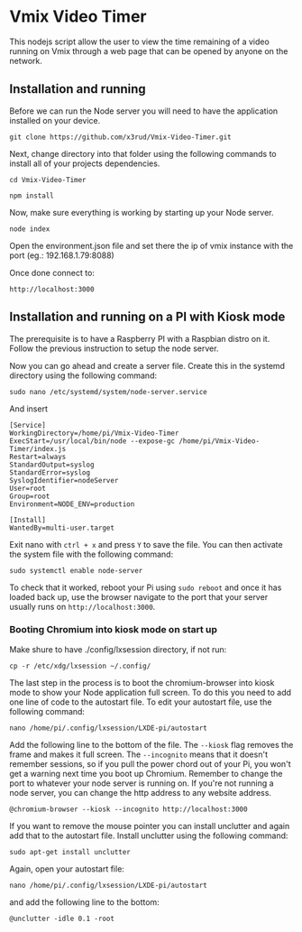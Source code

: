 # Vmix Video Timer

This nodejs script allow the user to view the time remaining of a video running on Vmix through a web page that can be opened by anyone on the network.

## Installation and running

Before we can run the Node server you will need to have the application installed on your device. 

```
git clone https://github.com/x3rud/Vmix-Video-Timer.git
```

Next, change directory into that folder using the following commands to install all of your projects dependencies.
```
cd Vmix-Video-Timer
```
```
npm install
```

Now, make sure everything is working by starting up your Node server.
```
node index
```

Open the environment.json file and set there the ip of vmix instance with the port (eg.: 192.168.1.79:8088)

Once done connect to:
```
http://localhost:3000
```

## Installation and running on a PI with Kiosk mode

The prerequisite is to have a Raspberry PI with a Raspbian distro on it.
Follow the previous instruction to setup the node server.

Now you can go ahead and create a server file. Create this in the systemd directory using the following command:
```
sudo nano /etc/systemd/system/node-server.service
```
And insert
```
[Service]
WorkingDirectory=/home/pi/Vmix-Video-Timer
ExecStart=/usr/local/bin/node --expose-gc /home/pi/Vmix-Video-Timer/index.js
Restart=always
StandardOutput=syslog
StandardError=syslog
SyslogIdentifier=nodeServer
User=root
Group=root
Environment=NODE_ENV=production

[Install]
WantedBy=multi-user.target
```
Exit nano with `ctrl + x` and press `Y` to save the file. You can then activate the system file with the following command:
```
sudo systemctl enable node-server
```

To check that it worked, reboot your Pi using `sudo reboot` and once it has loaded back up, use the browser navigate to the port that your server usually runs on `http://localhost:3000`.

### Booting Chromium into kiosk mode on start up

Make shure to have ./config/lxsession directory, if not run:
```
cp -r /etc/xdg/lxsession ~/.config/
```

The last step in the process is to boot the chromium-browser into kiosk mode to show your Node application full screen. To do this you need to add one line of code to the autostart file. To edit your autostart file, use the following command:
```
nano /home/pi/.config/lxsession/LXDE-pi/autostart
```

Add the following line to the bottom of the file. The `--kiosk` flag removes the frame and makes it full screen. The `--incognito` means that it doesn't remember sessions, so if you pull the power chord out of your Pi, you won't get a warning next time you boot up Chromium. Remember to change the port to whatever your node server is running on. If you're not running a node server, you can change the http address to any website address.
```
@chromium-browser --kiosk --incognito http://localhost:3000
```
If you want to remove the mouse pointer you can install unclutter and again add that to the autostart file. Install unclutter using the following command:
```
sudo apt-get install unclutter
```
Again, open your autostart file:
```
nano /home/pi/.config/lxsession/LXDE-pi/autostart
```
and add the following line to the bottom:
```
@unclutter -idle 0.1 -root
```